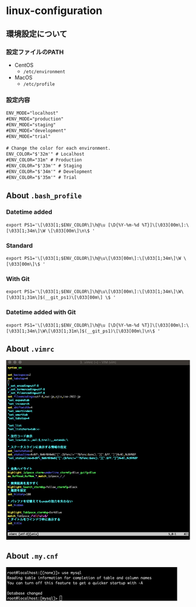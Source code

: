 # linux-configuration

## 環境設定について

### 設定ファイルのPATH

* CentOS
  * `/etc/environment`
* MacOS
  * `/etc/profile`

### 設定内容

```
ENV_MODE="localhost"
#ENV_MODE="production"
#ENV_MODE="staging"
#ENV_MODE="development"
#ENV_MODE="trial"

# Change the color for each environment.
ENV_COLOR="$'32m'" # Localhost
#ENV_COLOR="31m" # Production
#ENV_COLOR="$'33m'" # Staging
#ENV_COLOR="$'34m'" # Development
#ENV_COLOR="$'35m'" # Trial
```


## About `.bash_profile`


### Datetime added
```
export PS1='\[\033[1;$ENV_COLOR\]\h@\u [\D{%Y-%m-%d %T}]\[\033[00m\]:\[\033[1;34m\]\W \[\033[00m\]\n\$ '
```

### Standard
```
export PS1='\[\033[1;$ENV_COLOR\]\h@\u\[\033[00m\]:\[\033[1;34m\]\W \[\033[00m\]\$ '
```

### With Git
```
export PS1='\[\033[1;$ENV_COLOR\]\h@\u\[\033[00m\]:\[\033[1;34m\]\W\[\033[1;31m\]$(__git_ps1)\[\033[00m\] \$ '
```

### Datetime added with Git
```
export PS1='\[\033[1;$ENV_COLOR\]\h@\u [\D{%Y-%m-%d %T}]\[\033[00m\]:\[\033[1;34m\]\W\[\033[1;31m\]$(__git_ps1)\[\033[00m\]\n\$ '
```

## About `.vimrc`

![Example](README/example_vimrc.png)

## About `.my.cnf`

![Example](README/example_my_cnf.png)
